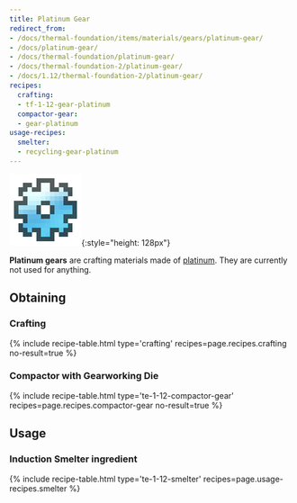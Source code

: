```yaml
---
title: Platinum Gear
redirect_from:
- /docs/thermal-foundation/items/materials/gears/platinum-gear/
- /docs/platinum-gear/
- /docs/thermal-foundation/platinum-gear/
- /docs/thermal-foundation-2/platinum-gear/
- /docs/1.12/thermal-foundation-2/platinum-gear/
recipes:
  crafting:
  - tf-1-12-gear-platinum
  compactor-gear:
  - gear-platinum
usage-recipes:
  smelter:
  - recycling-gear-platinum
---
```


![Platinum gear](/assets/images/thermal-foundation-2/gear-platinum.png){:style="height: 128px"}


**Platinum gears** are crafting materials made of
[platinum](../platinum-ingot/). They are currently not used for anything.


Obtaining
---------

### Crafting
{% include recipe-table.html type='crafting' recipes=page.recipes.crafting no-result=true %}

### Compactor with Gearworking Die
{% include recipe-table.html type='te-1-12-compactor-gear' recipes=page.recipes.compactor-gear no-result=true %}


Usage
-----

### Induction Smelter ingredient
{% include recipe-table.html type='te-1-12-smelter' recipes=page.usage-recipes.smelter %}
